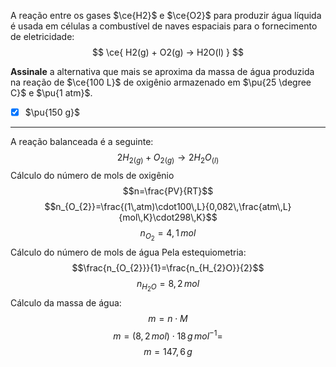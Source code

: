 A reação entre os gases $\ce{H2}$ e $\ce{O2}$ para produzir água líquida é usada em células a combustível de naves espaciais para o fornecimento de eletricidade:
$$
    \ce{ H2(g) + O2(g) -> H2O(l) }
$$

**Assinale** a alternativa que mais se aproxima da massa de água produzida na reação de $\ce{100 L}$ de oxigênio armazenado em $\pu{25 \degree C}$ e $\pu{1 atm}$.

- [x] $\pu{150 g}$


---

A reação balanceada é a seguinte:
 $$2H_{2(g)}+ O_{2(g)}\rightarrow 2H_{2}O_{(l)}$$
Cálculo do número de mols de oxigênio
$$n=\frac{PV}{RT}$$
$$n_{O_{2}}=\frac{(1\,atm)\cdot100\,L}{0,082\,\frac{atm\,L}{mol\,K}\cdot298\,K}$$
$$n_{O_2}=4,1\,mol$$
Cálculo do número de mols de água
Pela estequiometria:
$$\frac{n_{O_{2}}}{1}=\frac{n_{H_{2}O}}{2}$$$$n_{H_{2}O}=8,2\,mol$$
Cálculo da massa de água:
$$m=n \cdot M$$
$$m=(8,2\,mol)\cdot18\,g\,mol^{-1}=$$
$$m=147,6\,g$$
